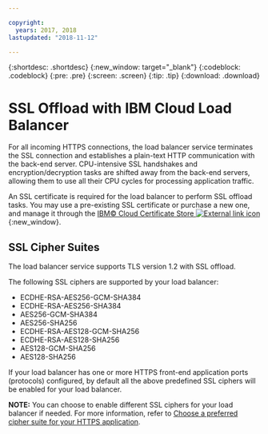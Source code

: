 ```yaml
---

copyright:
  years: 2017, 2018
lastupdated: "2018-11-12"

---
```


{:shortdesc: .shortdesc}
{:new_window: target="_blank"}
{:codeblock: .codeblock}
{:pre: .pre}
{:screen: .screen}
{:tip: .tip}
{:download: .download}

# SSL Offload with IBM Cloud Load Balancer

For all incoming HTTPS connections, the load balancer service terminates the SSL connection and establishes a plain-text HTTP communication with the back-end server. CPU-intensive SSL handshakes and encryption/decryption tasks are shifted away from the back-end servers, allowing them to use all their CPU cycles for processing application traffic. 

An SSL certificate is required for the load balancer to perform SSL offload tasks. You may use a pre-existing SSL certificate or purchase a new one, and manage it through the [IBM© Cloud Certificate Store ![External link icon](../../icons/launch-glyph.svg "External link icon")](https://control.softlayer.com/security/sslcerts){:new_window}. 

## SSL Cipher Suites
The load balancer service supports TLS version 1.2 with SSL offload.

The following SSL ciphers are supported by your load balancer:

* ECDHE-RSA-AES256-GCM-SHA384
* ECDHE-RSA-AES256-SHA384
* AES256-GCM-SHA384
* AES256-SHA256
* ECDHE-RSA-AES128-GCM-SHA256
* ECDHE-RSA-AES128-SHA256
* AES128-GCM-SHA256
* AES128-SHA256

If your load balancer has one or more HTTPS front-end application ports (protocols) configured, by default all the above predefined SSL ciphers will be enabled for your load balancer. 

**NOTE:** You can choose to enable different SSL ciphers for your load balancer if needed. For more information, refer to [Choose a preferred cipher suite for your HTTPS application](/docs/infrastructure/loadbalancer-service?topic=loadbalancer-service-choosing-a-preferred-cipher-suite-for-your-https-application).
